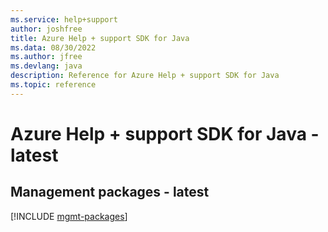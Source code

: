```yaml
---
ms.service: help+support
author: joshfree
title: Azure Help + support SDK for Java
ms.data: 08/30/2022
ms.author: jfree
ms.devlang: java
description: Reference for Azure Help + support SDK for Java
ms.topic: reference
---
```

# Azure Help + support SDK for Java - latest

## Management packages - latest
[!INCLUDE [mgmt-packages](help-+-support-mgmt-index.md)]